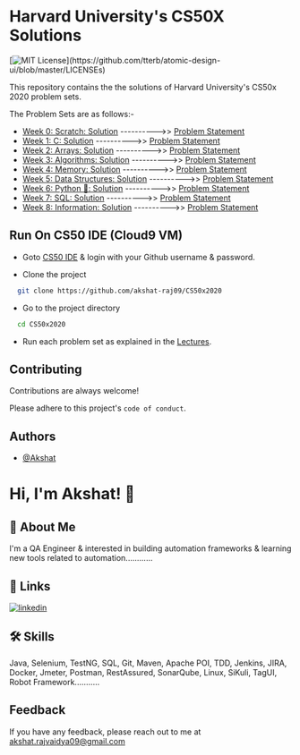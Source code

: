 # Harvard University's CS50X Solutions

[![MIT License](https://img.shields.io/apm/l/atomic-design-ui.svg?)](https://github.com/tterb/atomic-design-ui/blob/master/LICENSEs)

This repository contains the the solutions of Harvard University's CS50x 2020 problem sets.

The Problem Sets are as follows:-

- [Week 0: Scratch: Solution]() ---------->> [Problem Statement](https://cs50.harvard.edu/x/2020/psets/0/)
- [Week 1: C: Solution](https://github.com/akshat-raj09/CS50x2020/tree/master/pset1) ---------->> [Problem Statement](https://cs50.harvard.edu/x/2020/psets/1/)
- [Week 2: Arrays: Solution](https://github.com/akshat-raj09/CS50x2020/tree/master/pset2) ---------->> [Problem Statement](https://cs50.harvard.edu/x/2020/psets/2/)
- [Week 3: Algorithms: Solution](https://github.com/akshat-raj09/CS50x2020/tree/master/pset3) ---------->> [Problem Statement](https://cs50.harvard.edu/x/2020/psets/3/)
- [Week 4: Memory: Solution](https://github.com/akshat-raj09/CS50x2020/tree/master/pset4) ---------->> [Problem Statement](https://cs50.harvard.edu/x/2020/psets/4/)
- [Week 5: Data Structures: Solution](https://github.com/akshat-raj09/CS50x2020/tree/master/pset5) ---------->> [Problem Statement](https://cs50.harvard.edu/x/2020/psets/5/)
- [Week 6: Python 🐍: Solution](https://github.com/akshat-raj09/CS50x2020/tree/master/pset6) ---------->> [Problem Statement](https://cs50.harvard.edu/x/2020/psets/6/)
- [Week 7: SQL: Solution](https://github.com/akshat-raj09/CS50x2020/tree/master/pset7) ---------->> [Problem Statement](https://cs50.harvard.edu/x/2020/psets/7/)
- [Week 8: Information: Solution](https://github.com/akshat-raj09/CS50x2020/tree/master/pset8) ---------->> [Problem Statement](https://cs50.harvard.edu/x/2020/tracks/web/)

## Run On CS50 IDE (Cloud9 VM)

- Goto [CS50 IDE](https://ide.cs50.io/) & login with your Github username & password.

- Clone the project

```bash
  git clone https://github.com/akshat-raj09/CS50x2020
```

- Go to the project directory

```bash
  cd CS50x2020
```

- Run each problem set as explained in the [Lectures](https://cs50.harvard.edu/x/2020/).

## Contributing

Contributions are always welcome!

Please adhere to this project's `code of conduct`.

## Authors

- [@Akshat](https://www.github.com/akshat-raj09)

# Hi, I'm Akshat! 👋

## 🚀 About Me
I'm a QA Engineer & interested in building automation frameworks & learning new tools related to automation............

## 🔗 Links
[![linkedin](https://img.shields.io/badge/linkedin-0A66C2?style=for-the-badge&logo=linkedin&logoColor=white)](https://www.linkedin.com/in/akshat009)

## 🛠 Skills
Java, Selenium, TestNG, SQL, Git, Maven, Apache POI, TDD, Jenkins, JIRA, Docker, Jmeter, Postman, RestAssured, SonarQube, Linux, SiKuli, TagUI, Robot Framework...........
  
## Feedback
If you have any feedback, please reach out to me at akshat.rajvaidya09@gmail.com
